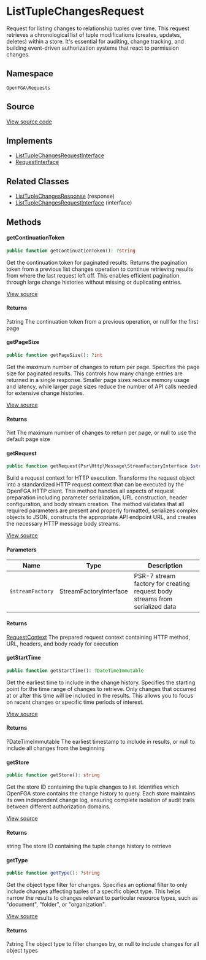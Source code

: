 # ListTupleChangesRequest

Request for listing changes to relationship tuples over time. This request retrieves a chronological list of tuple modifications (creates, updates, deletes) within a store. It&#039;s essential for auditing, change tracking, and building event-driven authorization systems that react to permission changes.

## Namespace
`OpenFGA\Requests`

## Source
[View source code](https://github.com/evansims/openfga-php/blob/main/src/Requests/ListTupleChangesRequest.php)

## Implements
* [ListTupleChangesRequestInterface](ListTupleChangesRequestInterface.md)
* [RequestInterface](RequestInterface.md)

## Related Classes
* [ListTupleChangesResponse](Responses/ListTupleChangesResponse.md) (response)
* [ListTupleChangesRequestInterface](Requests/ListTupleChangesRequestInterface.md) (interface)



## Methods

                                                                                    
#### getContinuationToken


```php
public function getContinuationToken(): ?string
```

Get the continuation token for paginated results. Returns the pagination token from a previous list changes operation to continue retrieving results from where the last request left off. This enables efficient pagination through large change histories without missing or duplicating entries.

[View source](https://github.com/evansims/openfga-php/blob/main/src/Requests/ListTupleChangesRequest.php#L65)


#### Returns
?string
 The continuation token from a previous operation, or null for the first page

#### getPageSize


```php
public function getPageSize(): ?int
```

Get the maximum number of changes to return per page. Specifies the page size for paginated results. This controls how many change entries are returned in a single response. Smaller page sizes reduce memory usage and latency, while larger page sizes reduce the number of API calls needed for extensive change histories.

[View source](https://github.com/evansims/openfga-php/blob/main/src/Requests/ListTupleChangesRequest.php#L74)


#### Returns
?int
 The maximum number of changes to return per page, or null to use the default page size

#### getRequest


```php
public function getRequest(Psr\Http\Message\StreamFactoryInterface $streamFactory): OpenFGA\Network\RequestContext
```

Build a request context for HTTP execution. Transforms the request object into a standardized HTTP request context that can be executed by the OpenFGA HTTP client. This method handles all aspects of request preparation including parameter serialization, URL construction, header configuration, and body stream creation. The method validates that all required parameters are present and properly formatted, serializes complex objects to JSON, constructs the appropriate API endpoint URL, and creates the necessary HTTP message body streams.

[View source](https://github.com/evansims/openfga-php/blob/main/src/Requests/ListTupleChangesRequest.php#L83)

#### Parameters
| Name | Type | Description |
|------|------|-------------|
| `$streamFactory` | StreamFactoryInterface | PSR-7 stream factory for creating request body streams from serialized data |

#### Returns
[RequestContext](Network/RequestContext.md)
 The prepared request context containing HTTP method, URL, headers, and body ready for execution

#### getStartTime


```php
public function getStartTime(): ?DateTimeImmutable
```

Get the earliest time to include in the change history. Specifies the starting point for the time range of changes to retrieve. Only changes that occurred at or after this time will be included in the results. This allows you to focus on recent changes or specific time periods of interest.

[View source](https://github.com/evansims/openfga-php/blob/main/src/Requests/ListTupleChangesRequest.php#L104)


#### Returns
?DateTimeImmutable
 The earliest timestamp to include in results, or null to include all changes from the beginning

#### getStore


```php
public function getStore(): string
```

Get the store ID containing the tuple changes to list. Identifies which OpenFGA store contains the change history to query. Each store maintains its own independent change log, ensuring complete isolation of audit trails between different authorization domains.

[View source](https://github.com/evansims/openfga-php/blob/main/src/Requests/ListTupleChangesRequest.php#L113)


#### Returns
string
 The store ID containing the tuple change history to retrieve

#### getType


```php
public function getType(): ?string
```

Get the object type filter for changes. Specifies an optional filter to only include changes affecting tuples of a specific object type. This helps narrow the results to changes relevant to particular resource types, such as &quot;document&quot;, &quot;folder&quot;, or &quot;organization&quot;.

[View source](https://github.com/evansims/openfga-php/blob/main/src/Requests/ListTupleChangesRequest.php#L122)


#### Returns
?string
 The object type to filter changes by, or null to include changes for all object types

